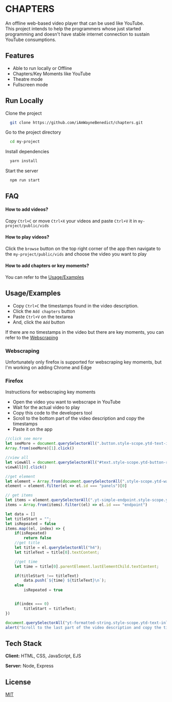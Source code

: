 # CHAPTERS
  An offline web-based video player that can be used like YouTube.  
  This project intends to help the programmers whose just started programming and doesn't have stable internet connection to sustain YouTube consumptions.

## Features

- Able to run locally or Offline
- Chapters/Key Moments like YouTube
- Theatre mode
- Fullscreen mode

## Run Locally

Clone the project

```bash
  git clone https://github.com/iAmWayneBenedict/chapters.git
```

Go to the project directory

```bash
  cd my-project
```

Install dependencies

```bash
  yarn install
```

Start the server

```bash
  npm run start
```


## FAQ

#### How to add videos?

Copy `Ctrl+C` or move `Ctrl+X` your videos and paste `Ctrl+V` it in `my-project/public/vids`

#### How to play videos?

Click the `browse` button on the top right corner of the app then navigate to the `my-project/public/vids` and choose the video you want to play

#### How to add chapters or key moments?

You can refer to the [Usage/Examples](#usageexamples)



## Usage/Examples

- Copy `Ctrl+C` the timestamps found in the video description.
- Click the `Add chapters` button 
- Paste `Ctrl+V` on the textarea  
- And, click the `Add` button

If there are no timestamps in the video but there are key moments, you can refer to the [Webscraping](#webscraping) 

### Webscraping
Unfortunately only firefox is supported for webscraping key moments, but I'm working on adding Chrome and Edge
### Firefox
Instructions for webscraping key moments
- Open the video you want to webscrape in YouTube
- Wait for the actual video to play
- Copy this code to the developers tool
- Scroll to the bottom part of the video description and copy the timestamps
- Paste it on the app

```javascript
//click see more
let seeMore = document.querySelectorAll(".button.style-scope.ytd-text-inline-expander")
Array.from(seeMore)[1].click()

//view all
let viewAll = document.querySelectorAll("#text.style-scope.ytd-button-renderer.style-blue-text")
viewAll[0].click()

//get element
let element = Array.from(document.querySelectorAll(".style-scope.ytd-watch-flexy"))
element = element.filter(el => el.id === "panels")[0]

// get items
let items = element.querySelectorAll(".yt-simple-endpoint.style-scope.ytd-macro-markers-list-item-renderer")
items = Array.from(items).filter((el) => el.id === "endpoint")

let data = []
let titleStart = "";
let isRepeated = false
items.map((el, index) => {
    if(isRepeated)
        return false
    //get title
    let title = el.querySelectorAll("h4");
    let titleText = title[0].textContent;

    //get time
    let time = title[0].parentElement.lastElementChild.textContent;

    if(titleStart !== titleText)
        data.push(`${time} ${titleText}\n`);
    else
        isRepeated = true


    if(index === 0)
        titleStart = titleText;
})

document.querySelectorAll("yt-formatted-string.style-scope.ytd-text-inline-expander")[0].append(`\n\n${data.join("")}`)
alert("Scroll to the last part of the video description and copy the timestamps")

```


## Tech Stack

**Client:** HTML, CSS, JavaScript, EJS

**Server:** Node, Express


## License

[MIT](https://choosealicense.com/licenses/mit/)
